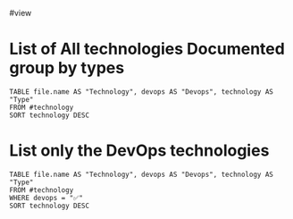 #view 

# List of All technologies Documented group by types
```dataview
TABLE file.name AS "Technology", devops AS "Devops", technology AS "Type"
FROM #technology 
SORT technology DESC
```

# List only the DevOps technologies
```dataview
TABLE file.name AS "Technology", devops AS "Devops", technology AS "Type"
FROM #technology 
WHERE devops = "✅"
SORT technology DESC
```
